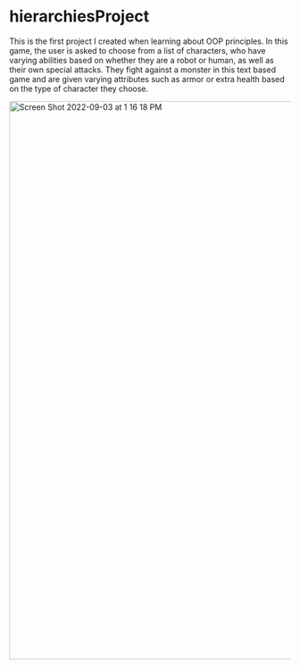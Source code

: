 # hierarchiesProject

This is the first project I created when learning about OOP principles. In this game, the user is asked to choose from a list of characters,
who have varying abilities based on whether they are a robot or human, as well as their own special attacks. They fight against a monster in this
text based game and are given varying attributes such as armor or extra health based on the type of character they choose.

<img width="1000" alt="Screen Shot 2022-09-03 at 1 16 18 PM" src="https://user-images.githubusercontent.com/46404712/188281543-b78cf3d0-a65c-481e-941f-d6173989aa8c.png">

